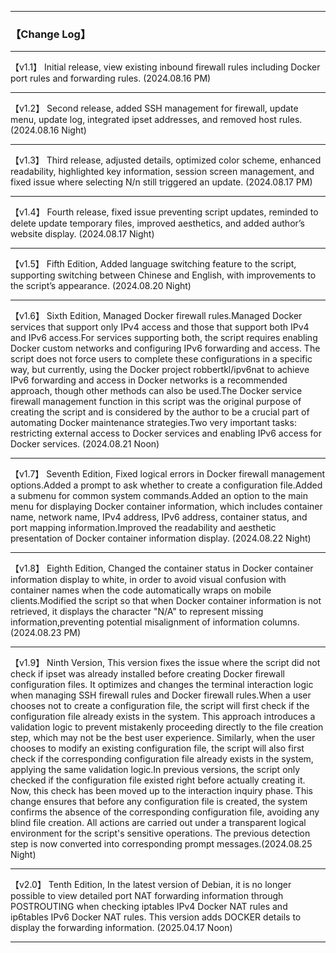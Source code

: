 -----------------------------------------------------------------------------------------------------------------------------

### 【Change Log】

-----------------------------------------------------------------------------------------------------------------------------

【v1.1】 Initial release, view existing inbound firewall rules including Docker port rules and forwarding rules. (2024.08.16 PM)

-----------------------------------------------------------------------------------------------------------------------------

【v1.2】 Second release, added SSH management for firewall, update menu, update log, integrated ipset addresses, and removed host rules. (2024.08.16 Night)

-----------------------------------------------------------------------------------------------------------------------------

【v1.3】 Third release, adjusted details, optimized color scheme, enhanced readability, highlighted key information, session screen management, and fixed issue where selecting N/n still triggered an update. (2024.08.17 PM)

-----------------------------------------------------------------------------------------------------------------------------

【v1.4】 Fourth release, fixed issue preventing script updates, reminded to delete update temporary files, improved aesthetics, and added author’s website display. (2024.08.17 Night)

-----------------------------------------------------------------------------------------------------------------------------

【v1.5】 Fifth Edition, Added language switching feature to the script, supporting switching between Chinese and English, with improvements to the script’s appearance. (2024.08.20 Night)

-----------------------------------------------------------------------------------------------------------------------------

【v1.6】 Sixth Edition, Managed Docker firewall rules.Managed Docker services that support only IPv4 access and those that support both IPv4 and IPv6 access.For services supporting both, the script requires enabling Docker custom networks and configuring IPv6 forwarding and access. The script does not force users to complete these configurations in a specific way, but currently, using the Docker project robbertkl/ipv6nat to achieve IPv6 forwarding and access in Docker networks is a recommended approach, though other methods can also be used.The Docker service firewall management function in this script was the original purpose of creating the script and is considered by the author to be a crucial part of automating Docker maintenance strategies.Two very important tasks: restricting external access to Docker services and enabling IPv6 access for Docker services. (2024.08.21 Noon)

-----------------------------------------------------------------------------------------------------------------------------

【v1.7】 Seventh Edition, Fixed logical errors in Docker firewall management options.Added a prompt to ask whether to create a configuration file.Added a submenu for common system commands.Added an option to the main menu for displaying Docker container information, which includes container name, network name, IPv4 address, IPv6 address, container status, and port mapping information.Improved the readability and aesthetic presentation of Docker container information display. (2024.08.22 Night)

-----------------------------------------------------------------------------------------------------------------------------

【v1.8】 Eighth Edition, Changed the container status in Docker container information display to white, in order to avoid visual confusion with container names when the code automatically wraps on mobile clients.Modified the script so that when Docker container information is not retrieved, it displays the character "N/A" to represent missing information,preventing potential misalignment of information columns. (2024.08.23 PM)

-----------------------------------------------------------------------------------------------------------------------------

【v1.9】 Ninth Version, This version fixes the issue where the script did not check if ipset was already installed before creating Docker firewall configuration files. It optimizes and changes the terminal interaction logic when managing SSH firewall rules and Docker firewall rules.When a user chooses not to create a configuration file, the script will first check if the configuration file already exists in the system. This approach introduces a validation logic to prevent mistakenly proceeding directly to the file creation step, which may not be the best user experience. Similarly, when the user chooses to modify an existing configuration file, the script will also first check if the corresponding configuration file already exists in the system, applying the same validation logic.In previous versions, the script only checked if the configuration file existed right before actually creating it. Now, this check has been moved up to the interaction inquiry phase. This change ensures that before any configuration file is created, the system confirms the absence of the corresponding configuration file, avoiding any blind file creation. All actions are carried out under a transparent logical environment for the script's sensitive operations. The previous detection step is now converted into corresponding prompt messages.(2024.08.25 Night)

-----------------------------------------------------------------------------------------------------------------------------

【v2.0】 Tenth Edition, In the latest version of Debian, it is no longer possible to view detailed port NAT forwarding information through POSTROUTING when checking iptables IPv4 Docker NAT rules and ip6tables IPv6 Docker NAT rules. This version adds DOCKER details to display the forwarding information. (2025.04.17 Noon)

-----------------------------------------------------------------------------------------------------------------------------
